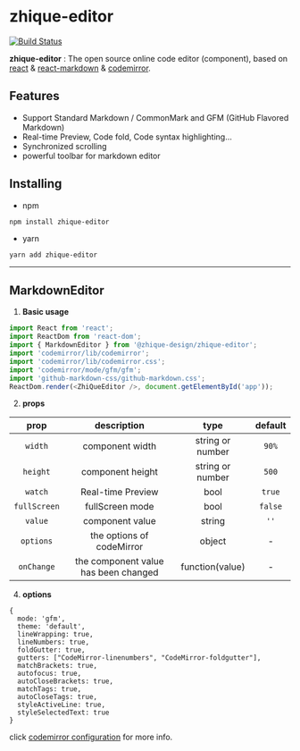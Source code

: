 zhique-editor
======================

[![Build Status](https://www.travis-ci.org/zhique-design/zhique-editor.svg?branch=master)](https://www.travis-ci.org/zhique-design/zhique-editor)

**zhique-editor** : The open source online code editor (component), based on [react](https://reactjs.org/ "react") & [react-markdown](http://rexxars.github.io/react-markdown/ "react-markdown") & [codemirror](https://codemirror.net/ "codemirror").

## Features

- Support Standard Markdown / CommonMark and GFM (GitHub Flavored Markdown)
- Real-time Preview, Code fold, Code syntax highlighting...
- Synchronized scrolling
- powerful toolbar for markdown editor

## Installing

- npm

```
npm install zhique-editor
```

- yarn

```
yarn add zhique-editor
```

------------

MarkdownEditor
--------------
1. **Basic usage**

  ```typescript jsx
  import React from 'react';
  import ReactDom from 'react-dom';
  import { MarkdownEditor } from '@zhique-design/zhique-editor';
  import 'codemirror/lib/codemirror';
  import 'codemirror/lib/codemirror.css';
  import 'codemirror/mode/gfm/gfm';
  import 'github-markdown-css/github-markdown.css';
  ReactDom.render(<ZhiQueEditor />, document.getElementById('app'));
  ```
2. **props**

  |  prop	 | description | type  | default  |
  | :------------: | :------------: | :------------: | :------------: |
  |  `width` |  component width |  string or number |  `90%` |
  |  `height` |  component height |  string or number | `500`  |
  |  `watch` |  Real-time Preview |  bool | `true`  |
  |  `fullScreen` |  fullScreen mode |  bool |  `false` |
  |  `value` | component value  |  string | `''`  |
  | `options` | the options of codeMirror | object | - |
  |  `onChange` |  the component value has been changed |  function(value) |  - |

4. **options**

  ```clike
  {
    mode: 'gfm',
    theme: 'default',
    lineWrapping: true,
    lineNumbers: true,
    foldGutter: true,
    gutters: ["CodeMirror-linenumbers", "CodeMirror-foldgutter"],
    matchBrackets: true,
    autofocus: true,
    autoCloseBrackets: true,
    matchTags: true,
    autoCloseTags: true,
    styleActiveLine: true,
    styleSelectedText: true
  }
  ```
  click [codemirror configuration](https://codemirror.net/doc/manual.html#config "codemirror configuration") for more info.
